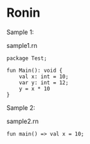 # Ronin

Sample 1:

sample1.rn
```
package Test;

fun Main(): void {
    val x: int = 10;
    var y: int = 12;
    y = x * 10
}
```

Sample 2:

sample2.rn
```
fun main() => val x = 10;
```